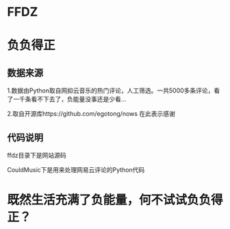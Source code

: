# FFDZ
# 负负得正
## 数据来源 
1.数据由Python取自网抑云音乐的热门评论，人工筛选。一共5000多条评论，看了一千条看不下去了，负能量没事还是少看...

2.取自开源库https://github.com/egotong/nows 在此表示感谢

## 代码说明 
ffdz目录下是网站源码

CouldMusic下是用来处理网易云评论的Python代码

# 既然生活充满了负能量，何不试试负负得正？
